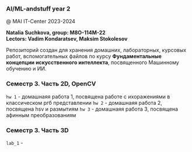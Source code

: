 ### AI/ML-andstuff year 2
@ MAI IT-Center 2023-2024

**Natalia Suchkova, group: М8О-114М-22**\
**Lectors: Vadim Kondaratsev, Maksim Stokolesov**


Репозиторий создан для хранения домашних, лабораторных, курсовых работ, вспомогательных файлов по курсу **Фундаментальные концепции искусственного интеллекта**, посвященного Машинному обучению и ИИ.

### Семестр 3. Часть 2D, OpenCV
`hw 1` - домашнаяя работа 1, посвящена работе с ихоражениями в классическом ргб представлении
`hw 2` - домашнаяя работа 2, посвящена hsv и размытиям
`hw 3` - домашнаяя работа 3, посвящена афинным преобразованиям


### Семестр 3. Часть 3D
`lab_1` - 